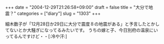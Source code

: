 +++
date = "2004-12-29T21:26:58+09:00"
draft = false
title = "大分で地震？"
categories = ["diary"]
slug = "1303"
+++

細木数子が「12月28日か29日に大分で震度８の地震がある」と予言したとかしてないとか大騒ぎになってるみたいです。
うちの嫁と子、今日別府の温泉にいってるんですけど・・[:冷や汗:]
